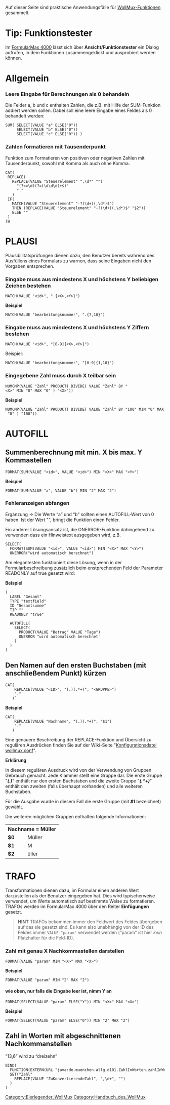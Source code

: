 Auf dieser Seite sind praktische Anwendungsfälle für [WollMux-Funktionen](Konfigurationsdatei_wollmux_conf.md#grundfunktionen) gesammelt.

Tip: Funktionstester
====================

Im [FormularMax 4000](FormularMax_4000.md) lässt sich über **Ansicht/Funktionstester** ein Dialog aufrufen, in dem Funktionen zusammengeklickt und ausprobiert werden können.

Allgemein
=========

### Leere Eingabe für Berechnungen als 0 behandeln

Die Felder a, b und c enthalten Zahlen, die z.B. mit Hilfe der SUM-Funktion addiert werden sollen. Dabei soll eine leere Eingabe eines Feldes als 0 behandelt werden:
```
SUM( SELECT(VALUE "a" ELSE("0"))
     SELECT(VALUE "b" ELSE("0"))
     SELECT(VALUE "c" ELSE("0")) )
```

### Zahlen formatieren mit Tausenderpunkt

Funktion zum Formatieren von positiven oder negativen Zahlen mit Tausenderpunkt, sowohl mit Komma als auch ohne Komma.
```
CAT(
 REPLACE(
   REPLACE(VALUE "Steuerelement" ",\d*" "")
     "(?<=\d)(?=(\d\d\d)+$)"
     "."
   )
 IF(
   MATCH(VALUE "Steuerelement" "-?(\d+)(,\d*)$")
   THEN (REPLACE(VALUE "Steuerelement" "-?(\d+)(,\d*)$" "$2"))
   ELSE ""
 )
)W
```

PLAUSI
======

Plausibilitätsprüfungen dienen dazu, den Benutzer bereits während des Ausfüllens eines Formulars zu warnen, dass seine Eingaben nicht den Vorgaben entsprechen.

### Eingabe muss aus mindestens X und höchstens Y beliebigen Zeichen bestehen

`MATCH(VALUE "<id>", ".{<X>,<Y>}")`

**Beispiel**

`MATCH(VALUE "bearbeitungsnummer", ".{7,10}")`

### Eingabe muss aus mindestens X und höchstens Y Ziffern bestehen

`MATCH(VALUE "<id>", "[0-9]{<X>,<Y>}")`

Beispiel:

`MATCH(VALUE "bearbeitungsnummer", "[0-9]{1,10}")`

### Eingegebene Zahl muss durch X teilbar sein

`NUMCMP(VALUE "Zahl" PRODUCT( DIVIDE( VALUE "Zahl" BY "<X>" MIN "0" MAX "0" ) "<X>"))`

**Beispiel**

`NUMCMP(VALUE "Zahl" PRODUCT( DIVIDE( VALUE "Zahl" BY "100" MIN "0" MAX "0" ) "100"))`

AUTOFILL
========

Summenberechnung mit min. X bis max. Y Kommastellen
---------------------------------------------------

`FORMAT(SUM(VALUE "<id>", VALUE "<id>") MIN "<X>" MAX "<Y>")`

**Beispiel**

`FORMAT(SUM(VALUE "a", VALUE "b") MIN "2" MAX "2")`

### Fehleranzeigen abfangen

Ergänzung &rarr; Die Werte “a” und “b” sollten einen AUTOFILL-Wert von 0 haben. Ist der Wert "", bringt die Funktion einen Fehler.

Ein anderer Lösungsansatz ist, die ONERROR-Funktion dahingehend zu verwenden dass ein Hinweistext ausgegeben wird, z.B.

```
SELECT(
  FORMAT(SUM(VALUE "<id>", VALUE "<id>") MIN "<X>" MAX "<Y>")
  ONERROR("wird automatisch berechnet")

```

Am elegantesten funktioniert diese Lösung, wenn in der Formularbeschreibung zusätzlich beim enstprechenden Feld der Parameter READONLY auf true gesetzt wird:

**Beispiel**

```
(
  LABEL "Gesamt"
  TYPE "textfield"
  ID "Gesamtsumme"
  TIP ""
  READONLY "true"

  AUTOFILL(
    SELECT(
      PRODUCT(VALUE "Betrag" VALUE "Tage")
      ONERROR "wird automatisch berechnet`
    )
  )
)
```

Den Namen auf den ersten Buchstaben (mit anschließendem Punkt) kürzen
---------------------------------------------------------------------

```
CAT(
    REPLACE(VALUE "<ID>", "(.)(.*+)", "<GRUPPE>")
    "."
   )`
```

**Beispiel**

```
CAT(
    REPLACE(VALUE "Nachname", "(.)(.*+)", "$1")
    "."
   )
```

Eine genauere Beschreibung der REPLACE-Funktion und Übersicht zu regulären Ausdrücken finden Sie auf der Wiki-Seite "[Konfigurationsdatei wollmux.conf](Konfigurationsdatei_wollmux_conf.md#replace-argument-regex-repstr)".

**Erklärung**

In diesem regulären Ausdruck wird von der Verwendung von Gruppen Gebrauch gemacht. Jede Klammer stellt eine Gruppe dar. Die erste Gruppe "***(.)***" enthält nur den ersten Buchstaben und die zweite Gruppe "***(.&ast;+)***" enthält den zweiten (falls überhaupt vorhanden) und alle weiteren Buchstaben.

Für die Ausgabe wurde in diesem Fall die erste Gruppe (mit ***\$1*** bezeichnet) gewählt.

Die weiteren möglichen Gruppen enthalten folgende Informationen:

<table border="0" width="200">
<tr>
<th colspan="2" align="center">Nachname = Müller
</th></tr>
<tr>
<td> <b>$0</b>
</td>
<td> Müller
</td></tr>
<tr>
<td> <b>$1</b>
</td>
<td> M
</td></tr>
<tr>
<td> <b>$2</b>
</td>
<td> üller
</td></tr></table>

TRAFO
=====

Transformationen dienen dazu, im Formular einen anderen Wert darzustellen als der Benutzer eingegeben hat. Dies wird typischerweise verwendet, um Werte automatisch auf bestimmte Weise zu formatieren. TRAFOs werden im FormularMax 4000 über den Reiter **Einfügungen** gesetzt.

> **HINT** TRAFOs bekommen immer den Feldwert des Feldes übergeben auf das sie gesetzt sind. Es kann also unabhängig von der ID des Feldes immer `VALUE "param"` verwendet werden (“param” ist hier *kein* Platzhalter für die Feld-ID).

### Zahl mit genau X Nachkommastellen darstellen

`FORMAT(VALUE "param" MIN "<X>" MAX "<X>")`

**Beispiel**

`FORMAT(VALUE "param" MIN "2" MAX "2") `

#### wie oben, nur falls die Eingabe leer ist, nimm Y an

`FORMAT(SELECT(VALUE "param" ELSE("Y")) MIN "<X>" MAX "<X>")`

**Beispiel**

`FORMAT(SELECT(VALUE "param" ELSE("0")) MIN "2" MAX "2")`

Zahl in Worten mit abgeschnittenen Nachkommanstellen
----------------------------------------------------

“13,6” wird zu “dreizehn”

```
BIND(
  FUNCTION(EXTERN(URL "java:de.muenchen.allg.d101.ZahlInWorten.zahlInWorten" PARAMS("Zahl")))
  SET("Zahl"
    REPLACE(VALUE "ZuKonvertierendeZahl", ",\d+", "")
  )
)
```

<Category:Eierlegender_WollMux> <Category:Handbuch_des_WollMux>
